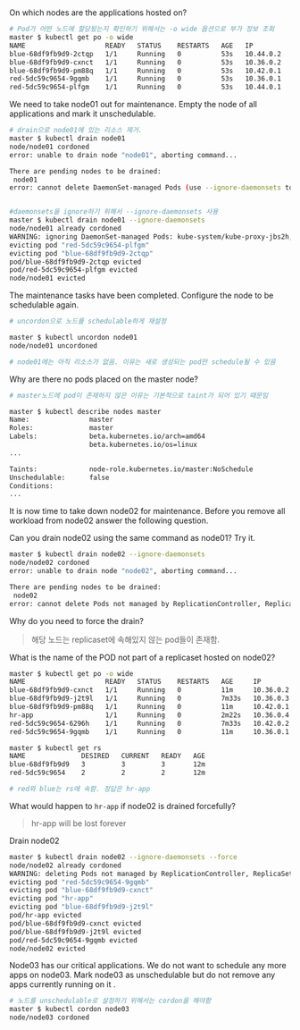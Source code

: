 #

On which nodes are the applications hosted on?

```bash
# Pod가 어떤 노드에 할당됬는지 확인하기 위해서는 -o wide 옵션으로 부가 정보 조회 
master $ kubectl get po -o wide
NAME                    READY   STATUS    RESTARTS   AGE   IP          NODE     NOMINATED NODE   READINESS GATES
blue-68df9fb9d9-2ctqp   1/1     Running   0          53s   10.44.0.2   node01   <none>           <none>
blue-68df9fb9d9-cxnct   1/1     Running   0          53s   10.36.0.2   node02   <none>           <none>
blue-68df9fb9d9-pm88q   1/1     Running   0          53s   10.42.0.1   node03   <none>           <none>
red-5dc59c9654-9gqmb    1/1     Running   0          53s   10.36.0.1   node02   <none>           <none>
red-5dc59c9654-plfgm    1/1     Running   0          53s   10.44.0.1   node01   <none>           <none>
```

We need to take node01 out for maintenance. Empty the node of all applications and mark it unschedulable.
```bash
# drain으로 node01에 있는 리소스 제거.
master $ kubectl drain node01
node/node01 cordoned
error: unable to drain node "node01", aborting command...

There are pending nodes to be drained:
 node01
error: cannot delete DaemonSet-managed Pods (use --ignore-daemonsets to ignore): kube-system/kube-proxy-jbs2h, kube-system/weave-net-mmfc4


#daemonsets을 ignore하기 위해서 --ignore-daemonsets 사용
master $ kubectl drain node01 --ignore-daemonsets
node/node01 already cordoned
WARNING: ignoring DaemonSet-managed Pods: kube-system/kube-proxy-jbs2h, kube-system/weave-net-mmfc4
evicting pod "red-5dc59c9654-plfgm"
evicting pod "blue-68df9fb9d9-2ctqp"
pod/blue-68df9fb9d9-2ctqp evicted
pod/red-5dc59c9654-plfgm evicted
node/node01 evicted
```

The maintenance tasks have been completed. Configure the node to be schedulable again.

```bash
# uncordon으로 노드를 schedulable하게 재설정

master $ kubectl uncordon node01
node/node01 uncordoned

# node01에는 아직 리소스가 없음. 이유는 새로 생성되는 pod만 schedule될 수 있음
```


Why are there no pods placed on the master node?

```bash
# master노드에 pod이 존재하지 않은 이유는 기본적으로 taint가 되어 있기 때문임

master $ kubectl describe nodes master
Name:               master
Roles:              master
Labels:             beta.kubernetes.io/arch=amd64
                    beta.kubernetes.io/os=linux
...

Taints:             node-role.kubernetes.io/master:NoSchedule
Unschedulable:      false
Conditions:
...
```

It is now time to take down node02 for maintenance. 
Before you remove all workload from node02 answer the following question.

Can you drain node02 using the same command as node01? Try it.


```bash
master $ kubectl drain node02 --ignore-daemonsets
node/node02 cordoned
error: unable to drain node "node02", aborting command...

There are pending nodes to be drained:
 node02
error: cannot delete Pods not managed by ReplicationController, ReplicaSet, Job, DaemonSet or StatefulSet (use --force to override): default/hr-app
```

Why do you need to force the drain?
> 해당 노드는 replicaset에 속해있지 않는 pod들이 존재함.

What is the name of the POD not part of a replicaset hosted on node02?
```bash
master $ kubectl get po -o wide
NAME                    READY   STATUS    RESTARTS   AGE     IP          NODE     NOMINATED NODE   READINESS GATES
blue-68df9fb9d9-cxnct   1/1     Running   0          11m     10.36.0.2   node02   <none>           <none>
blue-68df9fb9d9-j2t9l   1/1     Running   0          7m33s   10.36.0.3   node02   <none>           <none>
blue-68df9fb9d9-pm88q   1/1     Running   0          11m     10.42.0.1   node03   <none>           <none>
hr-app                  1/1     Running   0          2m22s   10.36.0.4   node02   <none>           <none>
red-5dc59c9654-6296h    1/1     Running   0          7m33s   10.42.0.2   node03   <none>           <none>
red-5dc59c9654-9gqmb    1/1     Running   0          11m     10.36.0.1   node02   <none>           <none>

master $ kubectl get rs
NAME              DESIRED   CURRENT   READY   AGE
blue-68df9fb9d9   3         3         3       12m
red-5dc59c9654    2         2         2       12m

# red와 blue는 rs에 속함. 정답은 hr-app

```

What would happen to `hr-app` if node02 is drained forcefully?
> hr-app will be lost forever

Drain node02

```bash
master $ kubectl drain node02 --ignore-daemonsets --force
node/node02 already cordoned
WARNING: deleting Pods not managed by ReplicationController, ReplicaSet, Job, DaemonSet or StatefulSet: default/hr-app; ignoring DaemonSet-managed Pods: kube-system/kube-proxy-pqw5h, kube-system/weave-net-nl5nk
evicting pod "red-5dc59c9654-9gqmb"
evicting pod "blue-68df9fb9d9-cxnct"
evicting pod "hr-app"
evicting pod "blue-68df9fb9d9-j2t9l"
pod/hr-app evicted
pod/blue-68df9fb9d9-cxnct evicted
pod/blue-68df9fb9d9-j2t9l evicted
pod/red-5dc59c9654-9gqmb evicted
node/node02 evicted
```

Node03 has our critical applications. 
We do not want to schedule any more apps on node03. 
Mark node03 as unschedulable but do not remove any apps currently running on it .

```bash
# 노드를 unschedulable로 설정하기 위해서는 cordon을 해야함
master $ kubectl cordon node03
node/node03 cordoned
```







